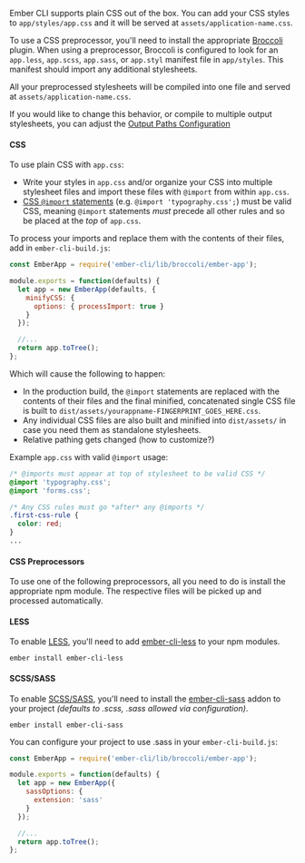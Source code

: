 <!-- Needs an intro section and editing -->

Ember CLI supports plain CSS out of the box. You can add your CSS styles to
`app/styles/app.css` and it will be served at `assets/application-name.css`.

<!-- Ought to show how to import stylesheets from node_modules, or link to it in the guides if it's there -->

To use a CSS preprocessor, you'll need to install the appropriate
[Broccoli](https://github.com/broccolijs/broccoli) plugin. When using a
preprocessor, Broccoli is configured to look for an `app.less`, `app.scss`, `app.sass`,
or `app.styl` manifest file in `app/styles`. This manifest should import any
additional stylesheets.

All your preprocessed stylesheets will be compiled into one file and served at
`assets/application-name.css`.

If you would like to change this behavior, or compile to multiple output
stylesheets, you can adjust the [Output Paths
Configuration](#configuring-output-paths)

#### CSS

To use plain CSS with `app.css`:

* Write your styles in `app.css` and/or organize your CSS into multiple
  stylesheet files and import these files with `@import` from within `app.css`.
* [CSS `@import`
  statements](https://developer.mozilla.org/en-US/docs/Web/CSS/@import) (e.g.
  `@import 'typography.css';`) must be valid CSS, meaning `@import` statements
  *must* precede all other rules and so be placed at the *top* of `app.css`.

To process your imports and replace them with the contents of their files,
add in `ember-cli-build.js`:

```javascript {data-filename=ember-cli-build.js}
const EmberApp = require('ember-cli/lib/broccoli/ember-app');

module.exports = function(defaults) {
  let app = new EmberApp(defaults, {
    minifyCSS: {
      options: { processImport: true }
    }
  });

  //...
  return app.toTree();
};
```

Which will cause the following to happen:

* In the production build, the `@import` statements are replaced with the
  contents of their files and the final minified, concatenated single CSS file
  is built to `dist/assets/yourappname-FINGERPRINT_GOES_HERE.css`.
* Any individual CSS files are also built and minified into `dist/assets/` in
  case you need them as standalone stylesheets.
* Relative pathing gets changed (how to customize?)

Example `app.css` with valid `@import` usage:

```css
/* @imports must appear at top of stylesheet to be valid CSS */
@import 'typography.css';
@import 'forms.css';

/* Any CSS rules must go *after* any @imports */
.first-css-rule {
  color: red;
}
...
```

#### CSS Preprocessors

To use one of the following preprocessors, all you need to do is install the appropriate npm module.
The respective files will be picked up and processed automatically.

#### LESS

To enable [LESS](http://lesscss.org/), you'll need to add
[ember-cli-less](https://github.com/gdub22/ember-cli-less) to
your npm modules.

```shell
ember install ember-cli-less
```

#### SCSS/SASS

To enable [SCSS/SASS](http://sass-lang.com/), you'll need to
install the [ember-cli-sass](https://github.com/aexmachina/ember-cli-sass) addon
to your project *(defaults to .scss, .sass allowed via configuration)*.

```shell
ember install ember-cli-sass
```

You can configure your project to use .sass in your `ember-cli-build.js`:

```javascript {data-filename=ember-cli-build.js}
const EmberApp = require('ember-cli/lib/broccoli/ember-app');

module.exports = function(defaults) {
  let app = new EmberApp({
    sassOptions: {
      extension: 'sass'
    }
  });

  //...
  return app.toTree();
};
```
